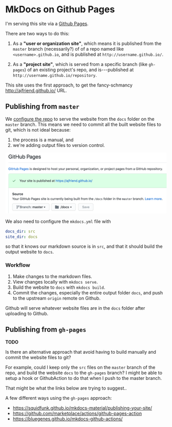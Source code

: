 # MkDocs on Github Pages

I'm serving this site via a [Github Pages](https://pages.github.com/).

There are two ways to do this:

1. As a **"user or organization site"**, which means it is published from
the `master` branch (necessarily?) of of a repo named like `<username>.github.io`, and is
published at `http://username.github.io/`.

2. As a **"project site"**, which is served from a specific branch (like `gh-pages`)
of an existing project's repo, and is---published at
`http://username.github.io/repository`.

This site uses the first approach,
to get the fancy-schmancy http://ajfriend.github.io/ URL.

## Publishing from `master`

We [configure the repo](https://github.com/ajfriend/ajfriend.github.io/settings)
to serve the website from the `docs` folder on the
`master` branch. This means we need to commit all the built website files to
git, which is not ideal because:

1. the process is a manual, and
2. we're adding output files to version control.

![Screenshot](img/github_settings.png)

We also need to configure the `mkdocs.yml` file with
```yaml
docs_dir: src
site_dir: docs
```
so that it knows our markdown source is in `src`, and that it should build
the output website to `docs`.

### Workflow

1. Make changes to the markdown files.
2. View changes locally with `mkdocs serve`.
3. Build the website to `docs` with `mkdocs build`.
4. Commit the changes, especially the entire output folder `docs`, and push
to the upstream `origin` remote on Github.

Github will serve whatever website files are in the `docs` folder after uploading
to Github.

## Publishing from `gh-pages`

**TODO**

Is there an alternative approach that avoid having to build manually and commit
the website files to git?

For example, could I keep only the `src` files on the `master` branch of the
repo, and build the website `docs` to the `gh-pages` branch? I might be able to
setup a hook or GithubAction to do that when I push to the master branch.

That might be what the links below are trying to suggest..

A few different ways using the `gh-pages` approach:

- https://squidfunk.github.io/mkdocs-material/publishing-your-site/
- https://github.com/marketplace/actions/github-pages-action
- https://bluegenes.github.io/mkdocs-github-actions/
